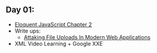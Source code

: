 ## Day 01:
- [Eloquent JavaScript Chapter 2](https://eloquentjavascript.net/02_program_structure.html)
- Write ups:
	* [Attaking File Uploads In Modern Web Applications](https://snapsec.co/blog/Attacking-File-Uploads-in-Modern-Web-Apps/)
- XML Video Learning + Google XXE
